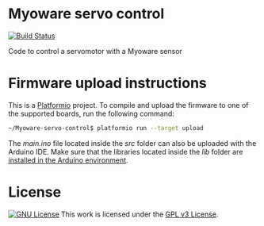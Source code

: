 # Myoware servo control

[![Build Status](https://travis-ci.org/Autofabricantes/Myoware-servo-control.svg?branch=master)](https://travis-ci.org/Autofabricantes/Myoware-servo-control)

Code to control a servomotor with a Myoware sensor

# Firmware upload instructions
This is a [Platformio](http://platformio.org/) project. To compile and upload the firmware to one of the supported boards, run the following command:
```bash
~/Myoware-servo-control$ platformio run --target upload
```

The *main.ino* file located inside the *src* folder can also be uploaded with the Arduino IDE. Make sure that the libraries located inside the *lib* folder are [installed in the Arduino environment](https://www.arduino.cc/en/Guide/Libraries).

# License
<a rel="license1" href="https://www.gnu.org/licenses/gpl-3.0.html"><img alt="GNU License" style="border-width:0" src="https://www.gnu.org/graphics/gplv3-88x31.png" /></a>
This work is licensed under the [GPL v3 License](https://www.gnu.org/licenses/gpl-3.0.html).
